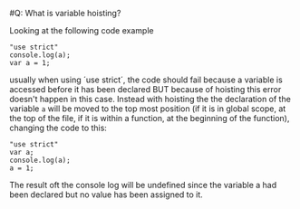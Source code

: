 #Q: What is variable hoisting?

Looking at the following code example
```
"use strict"
console.log(a);
var a = 1;
```
usually when using ´use strict´, the code should fail because a variable is accessed before it has been declared BUT 
because of hoisting this error doesn't happen in this case. Instead with hoisting the the declaration of the variable `a` will be moved to the top most position (if it is in global scope, at the top of the file, if it is within a function, at the beginning of the function), changing the code
 to this:
```
"use strict"
var a;
console.log(a);
a = 1;
```
The result oft the console log will be undefined since the variable a had been declared but no value has been assigned to it.
